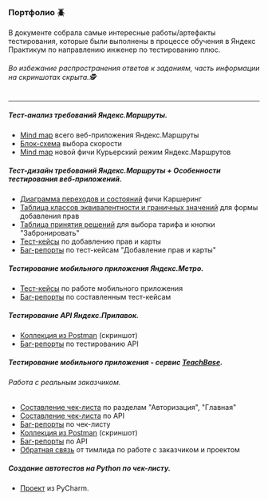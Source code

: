 ### Портфолио 🪲

В документе собрала самые интересные работы/артефакты тестирования, которые были выполнены в процессе обучения в Яндекс Практикум по направлению инженер по тестированию плюс.
###### Во избежание распространения ответов к заданиям, часть информации на скриншотах скрыта.🕵
------------
##### Тест-анализ требований Яндекс.Маршруты.
- [Mind map](https://github.com/snowylessy/snowylessy/blob/main/portfolio/mindmap_ya_marshrut.png) всего веб-приложения Яндекс.Маршруты
- [Блок-схема](https://github.com/snowylessy/snowylessy/blob/main/portfolio/blok_shema_speed.png) выбора скорости
- [Mind map](https://github.com/snowylessy/snowylessy/blob/main/portfolio/courier_ya_marshrut.png) новой фичи Курьерский режим Яндекс.Маршрутов

##### Тест-дизайн требований Яндекс.Маршруты + Особенности тестирования веб-приложений.
- [Диаграмма переходов и состояний](https://github.com/snowylessy/snowylessy/blob/main/portfolio/perehodi_and_sostoyaniya_car.png) фичи Каршеринг
- [Таблица классов эквивалентности и граничных значений](https://github.com/snowylessy/snowylessy/blob/main/portfolio/ce_and_gz_name.png) для формы добавления прав
- [Таблица принятия решений](https://github.com/snowylessy/snowylessy/blob/main/portfolio/prinyatie_reshenii.png) для выбора тарифа и кнопки "Забронировать"
- [Тест-кейсы](https://github.com/snowylessy/snowylessy/blob/main/portfolio/add_pay_and_prava.png) по добавлению прав и карты
- [Баг-репорты](https://github.com/snowylessy/snowylessy/blob/main/portfolio/bug_report_prava.png) по тест-кейсам "Добавление прав и карты"

##### Тестирование мобильного приложения Яндекс.Метро.
- [Тест-кейсы](https://github.com/snowylessy/snowylessy/blob/main/portfolio/mod_test_case.png) по работе мобильного приложения
- [Баг-репорты](https://github.com/snowylessy/snowylessy/blob/main/portfolio/bug_report_mob.png) по составленным тест-кейсам

##### Тестирование API Яндекс.Прилавок.
- [Коллекция из Postman](https://github.com/snowylessy/snowylessy/blob/main/portfolio/api_ya_pril.png) (скриншот)
- [Баг-репорты](https://github.com/snowylessy/snowylessy/blob/main/portfolio/bug_report_api_pril.png) по тестированию API

##### Тестирование мобильного приложения - сервис [TeachBase](https://teachbase.ru/).
###### Работа с реальным заказчиком.
-  [Составление чек-листа](https://github.com/snowylessy/snowylessy/blob/main/portfolio/check_list.xlsx) по разделам "Авторизация", "Главная"
-  [Составление чек-листа](https://github.com/snowylessy/snowylessy/blob/main/portfolio/check_list_api.png) по API
-  [Баг-репорты](https://github.com/snowylessy/snowylessy/blob/main/portfolio/bug_report_tb.png) по чек-листу
-  [Коллекция из Postman](https://github.com/snowylessy/snowylessy/blob/main/portfolio/api_tb_coll.png) (скриншот)
-  [Баг-репорты](https://github.com/snowylessy/snowylessy/blob/main/portfolio/bug_repot_api_tb.png) по API
-  [Обратная связь](https://github.com/snowylessy/snowylessy/blob/main/portfolio/feedback.png) от тимлида по работе с заказчиком и проектом

 ##### Создание автотестов на Python по чек-листу.
 - [Проект](https://github.com/snowylessy/snowylessy/blob/main/portfolio/python.png) из PyCharm.
